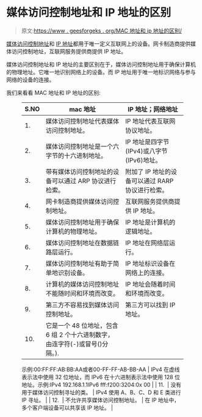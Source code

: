 # 媒体访问控制地址和 IP 地址的区别

> 原文:[https://www . geesforgeks . org/MAC 地址和 ip 地址的区别/](https://www.geeksforgeeks.org/difference-between-mac-address-and-ip-address/)

[媒体访问控制地址](https://www.geeksforgeeks.org/computer-network-introduction-mac-address/)和 [IP 地址](https://www.geeksforgeeks.org/ip-addressing-introduction-and-classful-addressing/)都用于唯一定义互联网上的设备。网卡制造商提供媒体访问控制地址，互联网服务提供商提供 IP 地址。

媒体访问控制地址和 IP 地址的主要区别在于，媒体访问控制地址用于确保计算机的物理地址。它唯一地识别网络上的设备。而 IP 地址用于唯一地标识网络与参与网络的设备的连接。

我们来看看 MAC 地址和 IP 地址的区别:

<figure class="table">

| S.NO | mac 地址 | IP 地址；网络地址 |
| --- | --- | --- |
| 1. | 媒体访问控制地址代表媒体访问控制地址。 | IP 地址代表互联网协议地址。 |
| 2. | 媒体访问控制地址是一个六字节的十六进制地址。 | IP 地址是四字节(IPv4)或八字节(IPv6)地址。 |
| 3. | 带有媒体访问控制地址的设备可以通过 ARP 协议进行检索。 | 附加了 IP 地址的设备可以通过 RARP 协议进行检索。 |
| 4. | 网卡制造商提供媒体访问控制地址。 | 互联网服务提供商提供 IP 地址。 |
| 5. | 媒体访问控制地址用于确保计算机的物理地址。 | IP 地址是计算机的逻辑地址。 |
| 6. | 媒体访问控制地址在数据链路层运行。 | IP 地址在网络层运行。 |
| 7. | 媒体访问控制地址有助于简单地识别设备。 | IP 地址标识设备在网络上的连接。 |
| 8. | 计算机的媒体访问控制地址不能随时间和环境而改变。 | IP 地址会随着时间和环境而改变。 |
| 9. | 第三方不容易找到媒体访问控制地址。 | 第三方可以找到 IP 地址。 |
| 10. | 它是一个 48 位地址，包含 6 组 2 个十六进制数字，由连字符(-)或冒号()分隔。).

示例:00:FF:FF:AB:BB:AA或者00-FF-FF-AB-BB-AA | IPv4 在虚线表示法中使用 32 位地址，而 IPv6 在十六进制表示法中使用 128 位地址。示例:IPv4 192.168.1.1IPv6 fff:f200:3204:0x 00 |
| 11.  | 没有用于媒体访问控制寻址的类。 | IPv4 使用 A、B、C、D 和 E 类进行 IP 寻址。 |
| 12.  | 不允许共享媒体访问控制地址。 | 在 IP 地址中，多个客户端设备可以共享该 IP 地址。 |

</figure>
